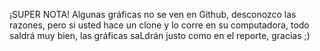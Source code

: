 ¡SUPER NOTA! Algunas gráficas no se ven en Github, desconozco las razones, pero si usted hace un clone y lo corre en su computadora, todo saldrá muy bien, las gráficas saLdrán justo como en el reporte, gracias ;)